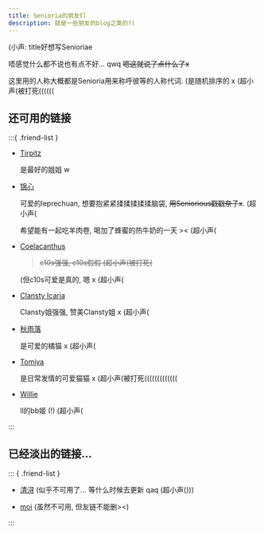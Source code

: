 ```yaml
---
title: Senioria的朋友们
description: 就是一些朋友的blog之类的?(
---
```


(小声: title好想写Senioriae

唔感觉什么都不说也有点不好... qwq
~~嗯这就说了点什么了x~~

这里用的人称大概都是Senioria用来称呼彼等的人称代词.
(是随机排序的 x (超小声(被打死((((((

<style>
.friend-list > ul {
    padding-left: 0;
}
.friend-list > ul > li {
    list-style: none;
    margin: 1em auto;
    background-color: #faebd752;
    border: 0.2ch solid gray;
}
.friend-list > ul > li >:first-child {
    padding: 0.5ch 0.7ch 0 0.7ch;
    margin: 0 0 0.5em;
    border-bottom: 1px solid gray;
}
.friend-list > ul > li >:first-child > a:first-child {
    font-size: 1.05em;
}
.friend-list > ul > li >:nth-child(2) {
    margin-top: 0;
}
.friend-list > ul > li >:nth-child(n+2) {
    margin: auto 0.7ch;
}
.friend-list > ul > li >:last-child {
    padding-bottom: 0.5ch;
    margin-bottom: 0;
}
</style>

## 还可用的链接

:::{ .friend-list }

- [Tirpitz](https://tirpitz.live)

  是最好的姐姐 w

- [锦心](https://lhcfl.github.io/)

  可爱的leprechuan, 想要抱紧紧揉揉揉揉揉脑袋, ~~用Seniorious戳戳奈子x~~. (超小声(

  希望能有一起吃羊肉卷, 喝加了蜂蜜的热牛奶的一天 >&lt; (超小声(

- [Coelacanthus](https://blog.coelacanthus.moe)

  > ~~c10s强强, c10s假假 (超小声(被打死(~~

  (但c10s可爱是真的, 嗯 x (超小声(

- [Clansty Icaria](https://Clansty.com)

  Clansty姐强强, 赞美Clansty姐 x (超小声(

- [秋雨落](https://blog.rain.cx)

  是可爱的橘猫 x (超小声(

- [Tomiya](https://tommy0103.github.io)

  是日常发情的可爱猫猫 x (超小声(被打死(((((((((((((

- [Willie](https://www.wll.moe/)

  ll的bb姬 (!) (超小声(

:::

## 已经淡出的链接...

::: { .friend-list }

- [清浔](https://cmath.cc) (似乎不可用了... 等什么时候去更新 qaq (超小声()))

- [moi](https://rain.moimo.me) (虽然不可用, 但友链不能删>&lt;)

:::


<script>
// Shuffle the friend list
for (let friList of document.getElementsByClassName('friend-list'))
{
    let fri = friList.children[0];
    fri.replaceChildren(...Array.from(fri.children)
        .map(n => [Math.random(), n])
        .sort((a, b) => a[0] < b[0])
        .map(n => n[1]));
}
</script>

